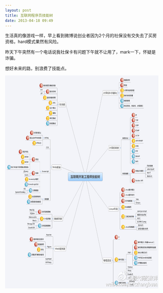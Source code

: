 ```yaml
---
layout: post
title: 互联网程序员技能树 
date: 2013-04-18 09:49
---
```


生活真的像游戏一样，早上看到微博说创业者因为2个月的社保没有交失去了买房资格，hard模式果然有风险。

昨天下午突然有一个电话说我社保卡有问题下午就不让用了，mark一下，怀疑是诈骗。

想好未来的路，别浪费了技能点。

<img src="/images/skill.jpg"  alt="互联网程序员技能树" height="700" width="700"/>

